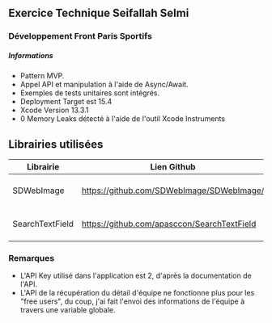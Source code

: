 ## Exercice Technique Seifallah Selmi
### Développement Front Paris Sportifs

##### Informations
- Pattern MVP.
- Appel API et manipulation à l'aide de Async/Await.
- Exemples de tests unitaires sont intégrés.
- Deployment Target est 15.4
- Xcode Version 13.3.1
- 0 Memory Leaks détecté à l'aide de l'outil Xcode Instruments

## Librairies utilisées

| Librairie | Lien Github | Utilité |
| ------ | ------ | ------ |
| SDWebImage | https://github.com/SDWebImage/SDWebImage/ | Téléchargement et cache des images |
| SearchTextField | https://github.com/apasccon/SearchTextField | Intégration de la fonctionnalité "Autocomplete"|

### Remarques
- L'API Key utilisé dans l'application est 2, d'après la documentation de l'API.
- L'API de la récupération du détail d'équipe ne fonctionne plus pour les "free users", du coup, j'ai fait l'envoi des informations de l'équipe à travers une variable globale.


